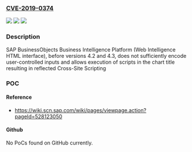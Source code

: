 ### [CVE-2019-0374](https://cve.mitre.org/cgi-bin/cvename.cgi?name=CVE-2019-0374)
![](https://img.shields.io/static/v1?label=Product&message=SAP%20BusinessObjects%20Business%20Intelligence%20Platform%20(Web%20Intelligence%20HTML%20interface)&color=blue)
![](https://img.shields.io/static/v1?label=Version&message=%3C4.2%20&color=brighgreen)
![](https://img.shields.io/static/v1?label=Vulnerability&message=Cross-Site%20Scripting&color=brighgreen)

### Description

SAP BusinessObjects Business Intelligence Platform (Web Intelligence HTML interface), before versions 4.2 and 4.3, does not sufficiently encode user-controlled inputs and allows execution of scripts in the chart title resulting in reflected Cross-Site Scripting

### POC

#### Reference
- https://wiki.scn.sap.com/wiki/pages/viewpage.action?pageId=528123050

#### Github
No PoCs found on GitHub currently.

